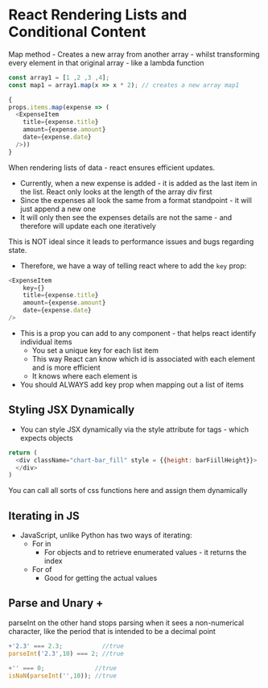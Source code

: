 # React Rendering Lists and Conditional Content

Map method - Creates a new array from another array - whilst transforming every element in that original 
array - like a lambda function

```javascript
const array1 = [1 ,2 ,3 ,4];
const map1 = array1.map(x => x * 2); // creates a new array map1

{
props.items.map(expense => (
  <ExpenseItem
    title={expense.title}
    amount={expense.amount}
    date={expense.date}
  />))
}
```
When rendering lists of data - react ensures efficient updates.
* Currently, when a new expense is added - it is added as the last item in the list. React
only looks at the length of the array div first 
* Since the expenses all look the same from a format standpoint - it will just append a new one
* It will only then see the expenses details are not the same - and therefore will 
update each one iteratively

This is NOT ideal since it leads to performance issues and bugs regarding state. 

* Therefore, we have a way of telling react where to add the `key` prop:
```javascript
<ExpenseItem
    key={}
    title={expense.title}
    amount={expense.amount}
    date={expense.date}
/>
```
* This is a prop you can add to any component - that helps react identify individual items
  * You set a unique key for each list item
  * This way React can know which id is associated with each element and is more efficient
  * It knows where each element is 
* You should ALWAYS add key prop when mapping out a list of items

## Styling JSX Dynamically

* You can style JSX dynamically via the style attribute for tags - which expects objects

```javascript
return (
  <div className="chart-bar_fill" style = {{height: barFiillHeight}}> 
  </div>
)
```

You can call all sorts of css functions here and assign them dynamically

## Iterating in JS

* JavaScript, unlike Python has two ways of iterating:
  * For in
    * For objects and to retrieve enumerated values - it returns the index
  * For of
    * Good for getting the actual values

## Parse and Unary +

parseInt on the other hand stops parsing when it sees a non-numerical character,
like the period that is intended to be a decimal point
```javascript
+'2.3' === 2.3;           //true
parseInt('2.3',10) === 2; //true

+'' === 0;              //true
isNaN(parseInt('',10)); //true
```
